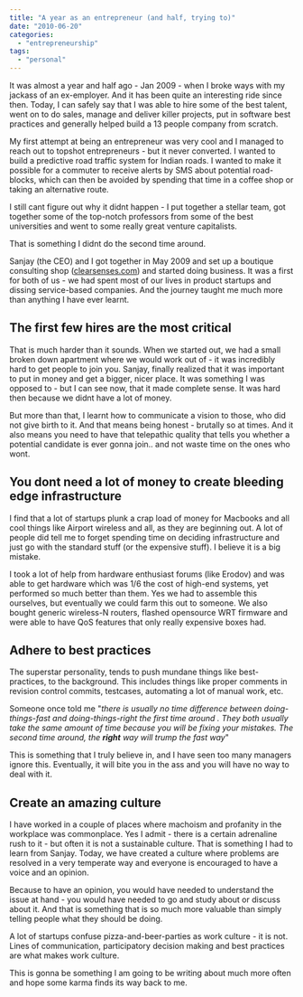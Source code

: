 ```yaml
---
title: "A year as an entrepreneur (and half, trying to)"
date: "2010-06-20"
categories: 
  - "entrepreneurship"
tags: 
  - "personal"
---
```


It was almost a year and half ago - Jan 2009 - when I broke ways with my jackass of an ex-employer. And it has been quite an interesting ride since then. Today, I can safely say that I was able to hire some of the best talent, went on to do sales, manage and deliver killer projects, put in software best practices and generally helped build a 13 people company from scratch.

My first attempt at being an entrepreneur was very cool and I managed to reach out to topshot entrepreneurs - but it never converted. I wanted to build a predictive road traffic system for Indian roads. I wanted to make it possible for a commuter to receive alerts by SMS about potential road-blocks, which can then be avoided by spending that time in a coffee shop or taking an alternative route.

I still cant figure out why it didnt happen - I put together a stellar team, got together some of the top-notch professors from some of the best universities and went to some really great venture capitalists.

That is something I didnt do the second time around.

Sanjay (the CEO) and I got together in May 2009 and set up a boutique consulting shop ([clearsenses.com](http://clearsenses.com/team.html)) and started doing business. It was a first for both of us - we had spent most of our lives in product startups and dissing service-based companies. And the journey taught me much more than anything I have ever learnt.

## The first few hires are the most critical

That is much harder than it sounds. When we started out, we had a small broken down apartment where we would work out of - it was incredibly hard to get people to join you. Sanjay, finally realized that it was important to put in money and get a bigger, nicer place. It was something I was opposed to - but I can see now, that it made complete sense. It was hard then because we didnt have a lot of money.

But more than that, I learnt how to communicate a vision to those, who did not give birth to it. And that means being honest - brutally so at times. And it also means you need to have that telepathic quality that tells you whether a potential candidate is ever gonna join.. and not waste time on the ones who wont.

## You dont need a lot of money to create bleeding edge infrastructure

I find that a lot of startups plunk a crap load of money for Macbooks and all cool things like Airport wireless and all, as they are beginning out. A lot of people did tell me to forget spending time on deciding infrastructure and just go with the standard stuff (or the expensive stuff). I believe it is a big mistake.

I took a lot of help from hardware enthusiast forums (like Erodov) and was able to get hardware which was 1/6 the cost of high-end systems, yet performed so much better than them. Yes we had to assemble this ourselves, but eventually we could farm this out to someone. We also bought generic wireless-N routers, flashed opensource WRT firmware and were able to have QoS features that only really expensive boxes had.

## Adhere to best practices

The superstar personality, tends to push mundane things like best-practices, to the background. This includes things like proper comments in revision control commits, testcases, automating a lot of manual work, etc.

Someone once told me "_there is usually no time difference between doing-things-fast and doing-things-right the first time around . They both usually take the same amount of time because you will be fixing your mistakes. The second time around, the **right** way will trump the fast way_"

This is something that I truly believe in, and I have seen too many managers ignore this. Eventually, it will bite you in the ass and you will have no way to deal with it.

## Create an amazing culture

I have worked in a couple of places where machoism and profanity in the workplace was commonplace. Yes I admit - there is a certain adrenaline rush to it - but often it is not a sustainable culture. That is something I had to learn from Sanjay. Today, we have created a culture where problems are resolved in a very temperate way and everyone is encouraged to have a voice and an opinion.

Because to have an opinion, you would have needed to understand the issue at hand - you would have needed to go and study about or discuss about it. And that is something that is so much more valuable than simply telling people what they should be doing.

A lot of startups confuse pizza-and-beer-parties as work culture - it is not. Lines of communication, participatory decision making and best practices are what makes work culture.

This is gonna be something I am going to be writing about much more often and hope some karma finds its way back to me.
